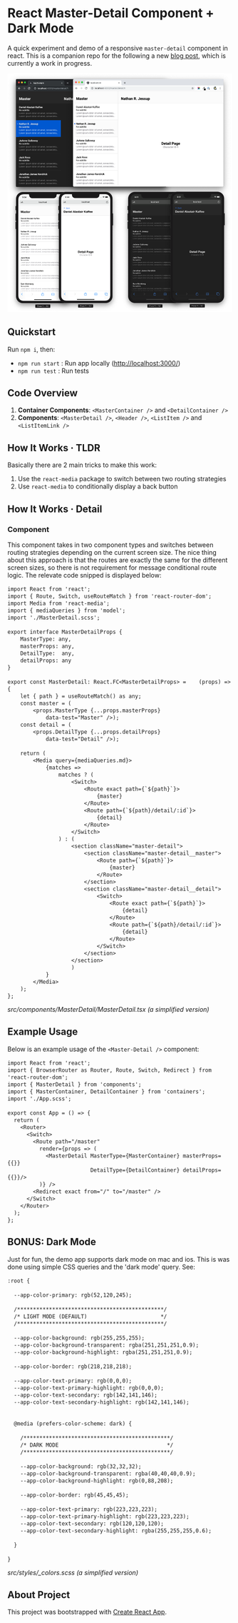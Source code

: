 # **React** Master-Detail Component + Dark Mode

A quick experiment and demo of a responsive `master-detail` component in react. This is a companion repo for the following a new [blog post](), which is currently a work in progress.

![React Master Detail](README.png)

## Quickstart

Run `npm i`, then:
* `npm run start` : Run app locally ([http://localhost:3000/](http://localhost:3000/))
* `npm run test` : Run tests

## Code Overview

1. **Container Components**: `<MasterContainer />` and `<DetailContainer />`
2. **Components**: `<MasterDetail />`, `<Header />`, `<ListItem />` and `<ListItemLink />` 

## How It Works &middot; TLDR

Basically there are 2 main tricks to make this work:

1. Use the `react-media` package to switch between two routing strategies
2. Use `react-media` to conditionally display a back button

## How It Works &middot; Detail

### <MasterDetail /> Component

This component takes in two component types and switches between routing strategies depending on the current screen size. The nice thing about this approach is that the routes are exactly the same for the different screen sizes, so there is not requirement for message conditional route logic. The relevate code snipped is displayed below:

```
import React from 'react';
import { Route, Switch, useRouteMatch } from 'react-router-dom';
import Media from 'react-media';
import { mediaQueries } from 'model';
import './MasterDetail.scss';

export interface MasterDetailProps {
    MasterType: any,
    masterProps: any,
    DetailType:  any,
    detailProps: any
}

export const MasterDetail: React.FC<MasterDetailProps> =    (props) => {
    let { path } = useRouteMatch() as any;
    const master = (
        <props.MasterType {...props.masterProps}
            data-test="Master" />);
    const detail = (
        <props.DetailType {...props.detailProps} 
            data-test="Detail" />);

    return ( 
        <Media query={mediaQueries.md}>
            {matches =>
                matches ? (
                    <Switch>
                        <Route exact path={`${path}`}>
                            {master}
                        </Route>
                        <Route path={`${path}/detail/:id`}>
                            {detail}
                        </Route>
                    </Switch>
                ) : (
                    <section className="master-detail">
                        <section className="master-detail__master">
                            <Route path={`${path}`}>
                                {master}
                            </Route>
                        </section>
                        <section className="master-detail__detail">
                            <Switch>
                                <Route exact path={`${path}`}>
                                    {detail} 
                                </Route>
                                <Route path={`${path}/detail/:id`}>
                                    {detail}
                                </Route>
                            </Switch>
                        </section>
                    </section>
                    )
            }
        </Media>
    );
};
```
*src/components/MasterDetail/MasterDetail.tsx* *(a simplified version)*

## Example Usage

Below is an example usage of the `<Master-Detail />` component:

```
import React from 'react';
import { BrowserRouter as Router, Route, Switch, Redirect } from 'react-router-dom';
import { MasterDetail } from 'components';
import { MasterContainer, DetailContainer } from 'containers';
import './App.scss';

export const App = () => {
  return (
    <Router>
      <Switch>
        <Route path="/master"
          render={props => (
            <MasterDetail MasterType={MasterContainer} masterProps={{}} 
                          DetailType={DetailContainer} detailProps={{}}/>
          )} />
        <Redirect exact from="/" to="/master" />
      </Switch>
    </Router>
  );
};
```

## BONUS: Dark Mode

Just for fun, the demo app supports dark mode on mac and ios. This is was done using simple CSS queries and the 'dark mode' query. See:

```
:root {

  --app-color-primary: rgb(52,120,245);

  /**********************************************/
  /* LIGHT MODE (DEFAULT)                       */
  /**********************************************/

  --app-color-background: rgb(255,255,255);
  --app-color-background-transparent: rgba(251,251,251,0.9);
  --app-color-background-highlight: rgba(251,251,251,0.9);

  --app-color-border: rgb(218,218,218);

  --app-color-text-primary: rgb(0,0,0);
  --app-color-text-primary-highlight: rgb(0,0,0);
  --app-color-text-secondary: rgb(142,141,146);
  --app-color-text-secondary-highlight: rgb(142,141,146);


  @media (prefers-color-scheme: dark) {

    /**********************************************/
    /* DARK MODE                                  */
    /**********************************************/

    --app-color-background: rgb(32,32,32);
    --app-color-background-transparent: rgba(40,40,40,0.9);
    --app-color-background-highlight: rgb(0,88,208);

    --app-color-border: rgb(45,45,45);

    --app-color-text-primary: rgb(223,223,223);
    --app-color-text-primary-highlight: rgb(223,223,223);
    --app-color-text-secondary: rgb(120,120,120);
    --app-color-text-secondary-highlight: rgba(255,255,255,0.6);

  }

}
```
*src/styles/_colors.scss* *(a simplified version)*

## About Project

This project was bootstrapped with [Create React App](https://github.com/facebook/create-react-app).